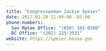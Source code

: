 ```yaml
---
title: "​Congresswoman Jackie Speier"
date: 2017-02-20 21:09:00 -05:00
phone-numbers:
  San Mateo Office: "(650) 342-0300"
  DC Office: "(202) 225-3531"
website: https://speier.house.gov
---
```


